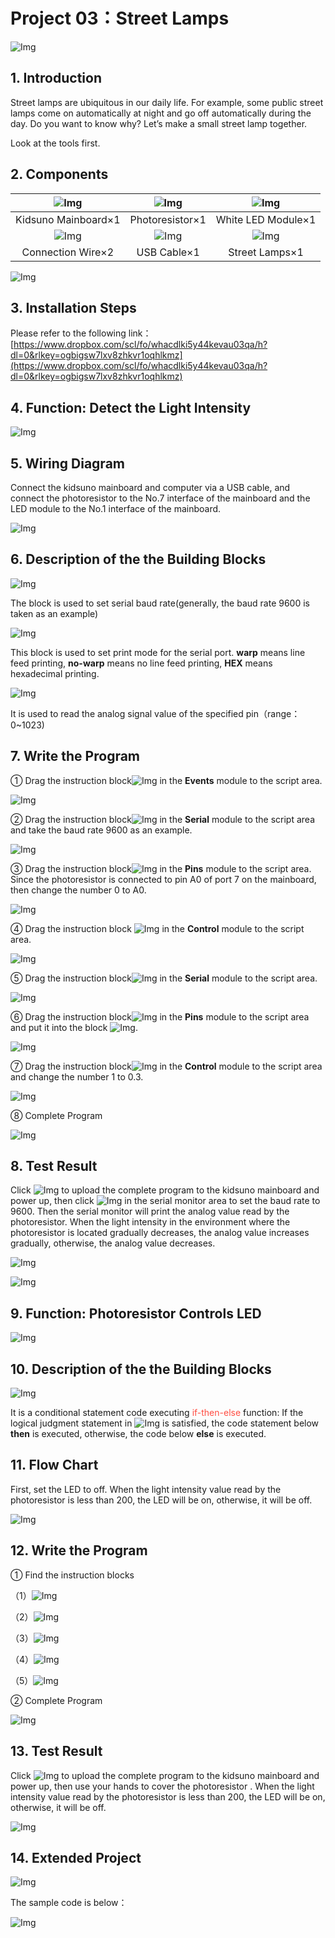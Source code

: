 # Project 03：Street Lamps

![Img](../media/311.png)

## 1. Introduction
Street lamps are ubiquitous in our daily life. For example, some public street lamps come on automatically at night and go off automatically during the day. Do you want to know why? Let’s make a small street lamp together. 

Look at the tools first.

## 2. Components
|![Img](../media/KidsunoMainboard.png)|![Img](../media/Photoresistor.png)|![Img](../media/WhiteLED.png)|
| :--: | :--: | :--: |
|Kidsuno Mainboard×1|Photoresistor×1|White LED Module×1|
|![Img](../media/ConnectionWire.png)|![Img](../media/USBCable.png)| ![Img](../media/StreetLamps.png) |
|Connection Wire×2|USB Cable×1| Street Lamps×1 |

![Img](../media/312.png)

## 3. Installation Steps
Please refer to the following link：[https://www.dropbox.com/scl/fo/whacdlki5y44kevau03qa/h?dl=0&rlkey=ogbigsw7lxv8zhkvr1oqhlkmz](https://www.dropbox.com/scl/fo/whacdlki5y44kevau03qa/h?dl=0&rlkey=ogbigsw7lxv8zhkvr1oqhlkmz)

## 4. Function: Detect the Light Intensity 

![Img](../media/313.png)

## 5. Wiring Diagram
Connect the kidsuno mainboard and computer via a USB cable, and connect the photoresistor to the No.7 interface of the mainboard and the LED module to the No.1 interface of the mainboard.

![Img](../media/314.png)

## 6. Description of the the Building Blocks

![Img](../media/315.png)

The block is used to set serial baud rate(generally, the baud rate 9600 is taken as an example)

![Img](../media/316.png)

This block is used to set print mode for the serial port. **warp** means line feed printing, **no-warp** means no line feed printing, **HEX** means hexadecimal printing.

![Img](../media/317.png)

It is used to read the analog signal value of the specified pin（range：0~1023)

## 7. Write the Program
① Drag the instruction block![Img](../media/318.png) in the **Events** module to the script area.

![Img](../media/319.png)

② Drag the instruction block![Img](../media/320.png) in the **Serial** module to the script area and take the baud rate 9600 as an example.

![Img](../media/321.png)

③ Drag the instruction block![Img](../media/322.png) in the **Pins** module to the script area. Since the photoresistor is connected to pin A0 of port 7 on the mainboard, then change the number 0 to A0.

![Img](../media/323.png)

④ Drag the instruction block ![Img](../media/324.png) in the **Control** module to the script area. 

![Img](../media/325.png)

⑤ Drag the instruction block![Img](../media/326.png) in the **Serial** module to the script area.

![Img](../media/327.png)

⑥ Drag the instruction block![Img](../media/328.png) in the **Pins** module to the script area and put it into the block ![Img](../media/329.png).

![Img](../media/330.png)

⑦ Drag the instruction block![Img](../media/331.png) in the **Control** module to the script area and change the number 1 to 0.3.

![Img](../media/332.png)

⑧ Complete Program

![Img](../media/333.png)

## 8. Test Result
Click ![Img](../media/334.png) to upload the complete program to the kidsuno mainboard and power up, then click ![Img](../media/335.png) in the serial monitor area to set the baud rate to 9600. Then the serial monitor will print the analog value read by the photoresistor. When the light intensity in the environment where the photoresistor is located gradually decreases, the analog value increases gradually, otherwise, the analog value decreases.

![Img](../media/917.png) 

![Img](../media/analogvalue.png)

## 9. Function: Photoresistor Controls LED

![Img](../media/336.png)


## 10. Description of the the Building Blocks

![Img](../media/337.png)

It is a conditional statement code executing <span style="color: rgb(255, 76, 65);">if-then-else</span> function: If the logical judgment statement in ![Img](../media/338.png) is satisfied, the code statement below **then** is executed, otherwise, the code below **else** is executed.

## 11. Flow Chart 
First, set the LED to off. When the light intensity value read by the photoresistor is less than 200, the LED will be on, otherwise, it will be off.

![Img](../media/339.png)

## 12. Write the Program

① Find the instruction blocks

（1）![Img](../media/340.png)
<br> 

（2）![Img](../media/341.png)
<br>

（3）![Img](../media/342.png)
<br>

（4）![Img](../media/343.png)
<br>

（5）![Img](../media/344.png)
<br>

② Complete Program

![Img](../media/345.png)


## 13. Test Result
Click ![Img](../media/334.png) to upload the complete program to the kidsuno mainboard and power up, then use your hands to cover the photoresistor . When the light intensity value read by the photoresistor is less than 200, the LED will be on, otherwise, it will be off.

![Img](./media/img-20230714083023.png)

## 14. Extended Project

![Img](../media/346.png)

The sample code is below：

![Img](../media/347.png)









